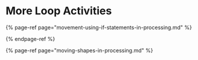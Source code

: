 # More Loop Activities

{% page-ref page="movement-using-if-statements-in-processing.md" %}

{% endpage-ref %}

{% page-ref page="moving-shapes-in-processing.md" %}

